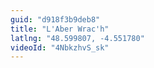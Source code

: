 ```yaml
---
guid: "d918f3b9deb8"
title: "L'Aber Wrac'h"
latlng: "48.599807, -4.551780"
videoId: "4NbkzhvS_sk" 
---
```

